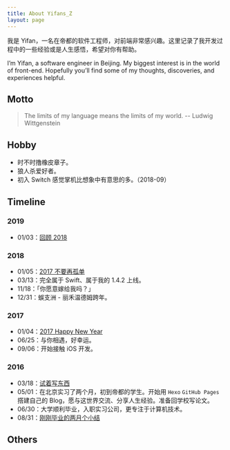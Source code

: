 ```yaml
---
title: About Yifans_Z
layout: page
---
```


我是 Yifan，一名在帝都的软件工程师，对前端非常感兴趣。这里记录了我开发过程中的一些经验或是人生感悟，希望对你有帮助。

I’m Yifan, a software engineer in Beijing. My biggest interest is in the world of front-end. Hopefully you’ll find some of my thoughts, discoveries, and experiences helpful.

## Motto

> The limits of my language means the limits of my world.  -- Ludwig Wittgenstein

## Hobby

- 时不时撸橡皮章子。
- 狼人杀爱好者。
- 初入 Switch 感觉掌机比想象中有意思的多。（2018-09）

## Timeline

### 2019
- 01/03：[回顾 2018]()

### 2018

- 01/05：[2017 不要再孤单](/2018/01/05/dont-be-lonely-in-2017/)
- 03/13：完全属于 Swift、属于我的 1.4.2 上线。
- 11/18：「你愿意嫁给我吗？」
- 12/31：蜈支洲 - 丽禾温德姆跨年。

### 2017

- 01/04：[2017 Happy New Year](/2017/01/04/2017-happy-new-year/)
- 06/25：与你相遇，好幸运。
- 09/06：开始接触 iOS 开发。

### 2016

- 03/18：[试着写东西](/2016/03/18/try-to-write-something/)
- 05/01：在北京实习了两个月，初到帝都的学生。开始用 `Hexo` `GitHub Pages` 撘建自己的 Blog，愿与这世界交流、分享人生经验。准备回学校写论文。
- 06/30：大学顺利毕业，入职实习公司，更专注于计算机技术。
- 08/31：[刚刚毕业的两月个小结](/2016/08/31/20160601-20160831-report/)

## Others
